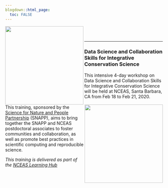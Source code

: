 ```yaml
---
blogdown::html_page:
  toc: FALSE
---
```


<p align="center">
    <img  src="https://www.nceas.ucsb.edu/sites/default/files/2020-03/Snapp-Acronym-Color.png" width="250px" align="left" /><img src="https://www.nceas.ucsb.edu/files/logos/NCEAS/NCEAS-full%20logo-4C.jpg" width="250px" align="right"/>
</p>

<br>
<br>
<hr>

### Data Science and Collaboration Skills for Integrative Conservation Science

This intensive 4-day workshop on Data Science and Collaboration Skills for Integrative Conservation Science will be held at NCEAS, Santa Barbara, CA from Feb 18 to Feb 21, 2020.

This training, sponsored by the [Science for Nature and People Partnership](https://snappartnership.net/)  (SNAPP), aims to bring together the SNAPP and NCEAS postdoctoral associates to foster communities and collaboration, as well as promote best practices in scientific computing and reproducible science.


_This training is delivered as part of the [NCEAS Learning Hub](https://www.nceas.ucsb.edu/learning-hub)_
